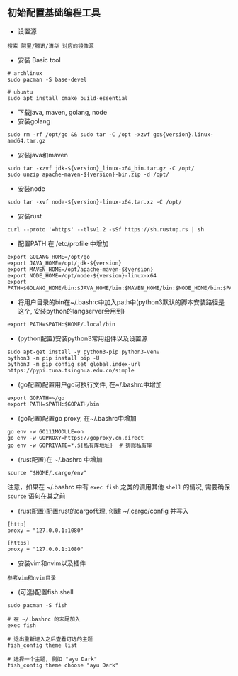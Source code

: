 ## 初始配置基础编程工具
* 设置源
```
搜索 阿里/腾讯/清华 对应的镜像源
```
* 安装 Basic tool
```
# archlinux
sudo pacman -S base-devel

# ubuntu
sudo apt install cmake build-essential
```
* 下载java, maven, golang, node
* 安装golang
```
sudo rm -rf /opt/go && sudo tar -C /opt -xzvf go${version}.linux-amd64.tar.gz
```
* 安装java和maven
```
sudo tar -xzvf jdk-${version}_linux-x64_bin.tar.gz -C /opt/
sudo unzip apache-maven-${version}-bin.zip -d /opt/
```
* 安装node
```
sudo tar -xvf node-${version}-linux-x64.tar.xz -C /opt/
```
* 安装rust
```
curl --proto '=https' --tlsv1.2 -sSf https://sh.rustup.rs | sh
```
* 配置PATH
在 /etc/profile 中增加
```
export GOLANG_HOME=/opt/go
export JAVA_HOME=/opt/jdk-${version}
export MAVEN_HOME=/opt/apache-maven-${version}
export NODE_HOME=/opt/node-${version}-linux-x64
export PATH=$GOLANG_HOME/bin:$JAVA_HOME/bin:$MAVEN_HOME/bin:$NODE_HOME/bin:$PATH
```
* 将用户目录的bin在~/.bashrc中加入path中(python3默认的脚本安装路径是这个, 安装python的langserver会用到)
```
export PATH=$PATH:$HOME/.local/bin
```
* (python配置)安装python3常用组件以及设置源
```
sudo apt-get install -y python3-pip python3-venv
python3 -m pip install pip -U
python3 -m pip config set global.index-url https://pypi.tuna.tsinghua.edu.cn/simple
```
* (go配置)配置用户go可执行文件, 在~/.bashrc中增加
```
export GOPATH=~/go
export PATH=$PATH:$GOPATH/bin
```
* (go配置)配置go proxy, 在~/.bashrc中增加
```
go env -w GO111MODULE=on
go env -w GOPROXY=https://goproxy.cn,direct
go env -w GOPRIVATE=*.${私有库地址}  # 排除私有库
```
* (rust配置)在 ~/.bashrc 中增加
```
source "$HOME/.cargo/env"
```
注意，如果在 ~/.bashrc 中有 `exec fish` 之类的调用其他 `shell` 的情况, 需要确保 `source` 语句在其之前  
* (rust配置)配置rust的cargo代理, 创建 ~/.cargo/config 并写入
```
[http]
proxy = "127.0.0.1:1080"

[https]
proxy = "127.0.0.1:1080"

```
* 安装vim和nvim以及插件
```
参考vim和nvim目录
```
* (可选)配置fish shell
```
sudo pacman -S fish

# 在 ~/.bashrc 的末尾加入
exec fish

# 退出重新进入之后查看可选的主题
fish_config theme list

# 选择一个主题, 例如 "ayu Dark"
fish_config theme choose "ayu Dark"
```
